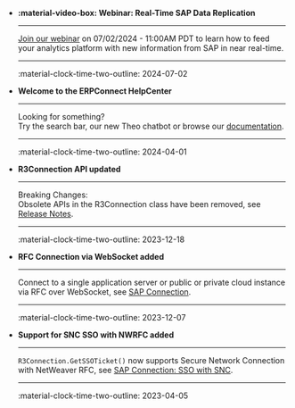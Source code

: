 <div class="grid cards" markdown>


-   **:material-video-box: **Webinar: Real-Time SAP Data Replication****

    ---

    [Join our webinar](https://theobald-software.com/en/webinars-en/fast-efficient-data-insights-real-time-sap-data-replication/) on 07/02/2024 - 11:00AM PDT to learn how to feed your analytics platform with new information from SAP in near real-time.

    ---

    :material-clock-time-two-outline: 2024-07-02

-   **Welcome to the ERPConnect HelpCenter**

    ---

    Looking for something? <br>Try the search bar, our new Theo chatbot or browse our [documentation](documentation/introduction/index.md).

    ---

    :material-clock-time-two-outline: 2024-04-01

-   **R3Connection API updated**

    ---

    Breaking Changes: <br>Obsolete APIs in the R3Connection class have been removed, see [Release Notes](https://helpcenter.theobald-software.com/release-notes/ERPConnect-7.6.0/).

    ---

    :material-clock-time-two-outline: 2023-12-18

-   **RFC Connection via WebSocket added**

    ---

    Connect to a single application server or public or private cloud instance via RFC over WebSocket, see [SAP Connection](./documentation/sap-connection/log-on-to-sap.md). 

    ---

    :material-clock-time-two-outline: 2023-12-07

-   **Support for SNC SSO with NWRFC added**

    ---

    `R3Connection.GetSSOTicket()` now supports Secure Network Connection with NetWeaver RFC, see [SAP Connection: SSO with SNC](documentation/sap-connection/sso-with-snc.md).

    ---

    :material-clock-time-two-outline: 2023-04-05

</div>